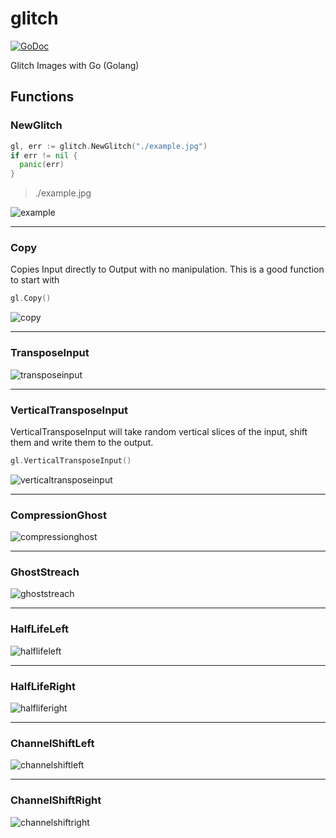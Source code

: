 # glitch

[![GoDoc](https://godoc.org/github.com/jpoz/glitch?status.svg)](http://godoc.org/github.com/jpoz/glitch)

Glitch Images with Go (Golang)

## Functions

### NewGlitch

```go
gl, err := glitch.NewGlitch("./example.jpg")
if err != nil {
  panic(err)
}
```

> ./example.jpg

![example](https://cloud.githubusercontent.com/assets/12866/21326145/3d12fd80-c5de-11e6-8279-4a86afe26383.jpg)

---

### Copy

Copies Input directly to Output with no manipulation. This is a good function
to start with

```go
gl.Copy()
```
![copy](https://cloud.githubusercontent.com/assets/12866/21326141/3c0c1002-c5de-11e6-943b-005697acf0c1.png)

---

### TransposeInput

![transposeinput](https://cloud.githubusercontent.com/assets/12866/21326152/3f957a4c-c5de-11e6-86a3-f268b4ccf5aa.png)

---

### VerticalTransposeInput

VerticalTransposeInput will take random vertical slices of the input, shift them
and write them to the output.

```go
gl.VerticalTransposeInput()
```

![verticaltransposeinput](https://cloud.githubusercontent.com/assets/12866/21326155/4097870a-c5de-11e6-98d4-a072545eacd9.png)

---

### CompressionGhost

![compressionghost](https://cloud.githubusercontent.com/assets/12866/21326139/3b0eead0-c5de-11e6-8b65-c360da80c59c.png)


---

### GhostStreach

![ghoststreach](https://cloud.githubusercontent.com/assets/12866/21326148/3e4dbb40-c5de-11e6-93c9-3c65dd739919.png)


---

### HalfLifeLeft


![halflifeleft](https://cloud.githubusercontent.com/assets/12866/21326319/f2b20938-c5de-11e6-838a-c3f4ad1ac571.png)

---

### HalfLifeRight

![halfliferight](https://cloud.githubusercontent.com/assets/12866/21326321/f3f9af9e-c5de-11e6-8d06-f65a5ad032aa.png)

---

### ChannelShiftLeft


![channelshiftleft](https://cloud.githubusercontent.com/assets/12866/21326313/ed0142a6-c5de-11e6-929f-bf46f91bbc39.png)

---

### ChannelShiftRight


![channelshiftright](https://cloud.githubusercontent.com/assets/12866/21326314/ee383d32-c5de-11e6-8c3d-fff32d2a97a1.png)

